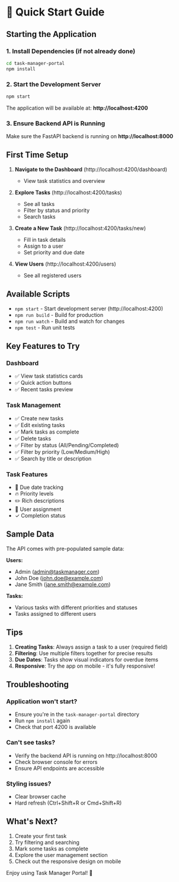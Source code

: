 # 🚀 Quick Start Guide

## Starting the Application

### 1. Install Dependencies (if not already done)
```bash
cd task-manager-portal
npm install
```

### 2. Start the Development Server
```bash
npm start
```

The application will be available at: **http://localhost:4200**

### 3. Ensure Backend API is Running
Make sure the FastAPI backend is running on **http://localhost:8000**

## First Time Setup

1. **Navigate to the Dashboard** (http://localhost:4200/dashboard)
   - View task statistics and overview

2. **Explore Tasks** (http://localhost:4200/tasks)
   - See all tasks
   - Filter by status and priority
   - Search tasks

3. **Create a New Task** (http://localhost:4200/tasks/new)
   - Fill in task details
   - Assign to a user
   - Set priority and due date

4. **View Users** (http://localhost:4200/users)
   - See all registered users

## Available Scripts

- `npm start` - Start development server (http://localhost:4200)
- `npm run build` - Build for production
- `npm run watch` - Build and watch for changes
- `npm test` - Run unit tests

## Key Features to Try

### Dashboard
- ✅ View task statistics cards
- ✅ Quick action buttons
- ✅ Recent tasks preview

### Task Management
- ✅ Create new tasks
- ✅ Edit existing tasks
- ✅ Mark tasks as complete
- ✅ Delete tasks
- ✅ Filter by status (All/Pending/Completed)
- ✅ Filter by priority (Low/Medium/High)
- ✅ Search by title or description

### Task Features
- 📅 Due date tracking
- 🔥 Priority levels
- ✏️ Rich descriptions
- 👤 User assignment
- ✓ Completion status

## Sample Data

The API comes with pre-populated sample data:

**Users:**
- Admin (admin@taskmanager.com)
- John Doe (john.doe@example.com)
- Jane Smith (jane.smith@example.com)

**Tasks:**
- Various tasks with different priorities and statuses
- Tasks assigned to different users

## Tips

1. **Creating Tasks**: Always assign a task to a user (required field)
2. **Filtering**: Use multiple filters together for precise results
3. **Due Dates**: Tasks show visual indicators for overdue items
4. **Responsive**: Try the app on mobile - it's fully responsive!

## Troubleshooting

### Application won't start?
- Ensure you're in the `task-manager-portal` directory
- Run `npm install` again
- Check that port 4200 is available

### Can't see tasks?
- Verify the backend API is running on http://localhost:8000
- Check browser console for errors
- Ensure API endpoints are accessible

### Styling issues?
- Clear browser cache
- Hard refresh (Ctrl+Shift+R or Cmd+Shift+R)

## What's Next?

1. Create your first task
2. Try filtering and searching
3. Mark some tasks as complete
4. Explore the user management section
5. Check out the responsive design on mobile

Enjoy using Task Manager Portal! 🎉

